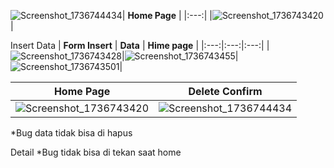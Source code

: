 ![Screenshot_1736744434](https://github.com/user-attachments/assets/23ec5141-0800-403a-9230-e849ebe160ea)| **Home Page** |
|:---:|
|![Screenshot_1736743420](https://github.com/user-attachments/assets/c48e10c4-6099-4d1f-8b58-f13ad7cbddd2)|

Insert Data
| **Form Insert** | **Data** | **Hime page** |
|:---:|:---:|:---:|
|![Screenshot_1736743428](https://github.com/user-attachments/assets/dc45f006-75de-43dc-92d4-e9974d9cb6e1)|![Screenshot_1736743455](https://github.com/user-attachments/assets/47bcc59e-30d1-44d5-ab5d-2047eac8e8f5)|![Screenshot_1736743501](https://github.com/user-attachments/assets/556c402b-035e-4e41-baba-391433d1c627)|

| **Home Page** |**Delete Confirm** |
|:---:|:---:|
|![Screenshot_1736743420](https://github.com/user-attachments/assets/c48e10c4-6099-4d1f-8b58-f13ad7cbddd2)|![Screenshot_1736744434](https://github.com/user-attachments/assets/f9fa241f-2894-4c70-a2bc-e71f7fa7ba23)|
*Bug data tidak bisa di hapus

Detail
*Bug tidak bisa di tekan saat home
